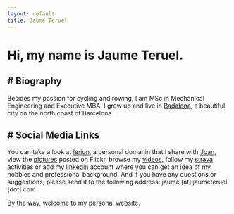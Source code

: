 ```yaml
---
layout: default
title: Jaume Teruel
---
```

# Hi, my name is Jaume Teruel.

## # Biography

Besides my passion for cycling and rowing, I am MSc in Mechanical Engineering and Executive MBA. I grew up and live in [Badalona][6], a beautiful city on the north coast of Barcelona.

## # Social Media Links

You can take a look at [lerion][2], a personal domanin that I share with [Joan][7], view the [pictures][3] posted on Flickr, browse my [videos][4], follow my [strava][8] activities or add my [linkedin][5] account where you can get an idea of my hobbies and professional background. And if you have any questions or suggestions, please send it to the following address: jaume [at] jaumeteruel [dot] com  

By the way, welcome to my personal website.  


   [1]: /images/jaumeteruel_square.png
   [2]: http://www.lerion.com
   [3]: http://www.flickr.com/photos/lerion
   [4]: http://www.vimeo.com/lerion/videos
   [5]: http://es.linkedin.com/in/jaumeteruel
   [6]: https://en.wikipedia.org/wiki/Badalona
   [7]: http://joanteruel.com
   [8]: https://www.strava.com/athletes/61838131
